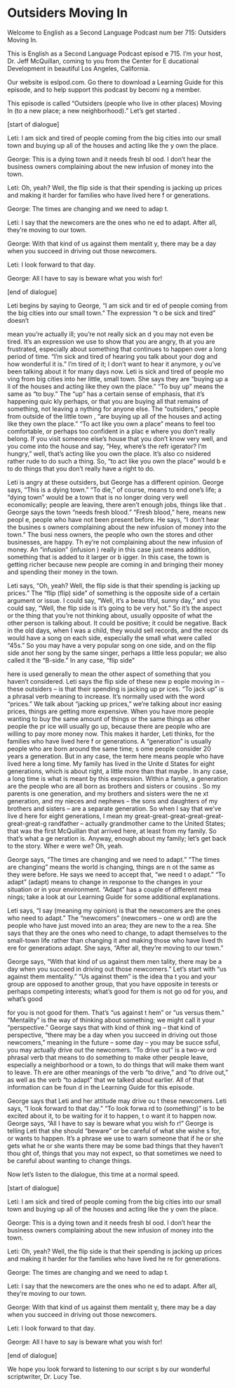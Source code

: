 # Outsiders Moving In

Welcome to English as a Second Language Podcast num ber 715: Outsiders Moving In.

This is English as a Second Language Podcast episod e 715.  I’m your host, Dr. Jeff McQuillan, coming to you from the Center for E ducational Development in beautiful Los Angeles, California.

Our website is eslpod.com.  Go there to download a Learning Guide for this episode, and to help support this podcast by becomi ng a member.

This episode is called “Outsiders (people who live in other places) Moving In (to a new place; a new neighborhood).”  Let’s get started .

[start of dialogue]

Leti:  I am sick and tired of people coming from the big cities into our small town and buying up all of the houses and acting like the y own the place.

George:  This is a dying town and it needs fresh bl ood.  I don’t hear the business owners complaining about the new infusion of money into the town.

Leti:  Oh, yeah?  Well, the flip side is that their  spending is jacking up prices and making it harder for families who have lived here f or generations.

George:  The times are changing and we need to adap t.

Leti:  I say that the newcomers are the ones who ne ed to adapt.  After all, they’re moving to our town.

George:  With that kind of us against them mentalit y, there may be a day when you succeed in driving out those newcomers.

Leti:  I look forward to that day.

George:  All I have to say is beware what you wish for!

[end of dialogue]

Leti begins by saying to George, “I am sick and tir ed of people coming from the big cities into our small town.”  The expression “t o be sick and tired” doesn’t

mean you’re actually ill; you’re not really sick an d you may not even be tired.  It’s an expression we use to show that you are angry, th at you are frustrated, especially about something that continues to happen  over a long period of time. “I’m sick and tired of hearing you talk about your dog and how wonderful it is.” I’m tired of it; I don’t want to hear it anymore, y ou’ve been talking about it for many days now.  Leti is sick and tired of people mo ving from big cities into her little, small town.  She says they are “buying up a ll of the houses and acting like they own the place.”  “To buy up” means the same as  “to buy.”  The “up” has a certain sense of emphasis, that it’s happening quic kly perhaps, or that you are buying all that remains of something, not leaving a nything for anyone else.  The “outsiders,” people from outside of the little town , “are buying up all of the houses and acting like they own the place.”  “To act like you own a place” means to feel too comfortable, or perhaps too confident in a plac e where you don’t really belong.  If you visit someone else’s house that you  don’t know very well, and you come into the house and say, “Hey, where’s the refr igerator?  I’m hungry,” well, that’s acting like you own the place.  It’s also co nsidered rather rude to do such a thing.  So, “to act like you own the place” would b e to do things that you don’t really have a right to do.

Leti is angry at these outsiders, but George has a different opinion.  George says, “This is a dying town.”  “To die,” of course,  means to end one’s life; a “dying town” would be a town that is no longer doing very well economically; people are leaving, there aren’t enough jobs, things like that .  George says the town “needs fresh blood.”  “Fresh blood,” here, means new peopl e, people who have not been present before.  He says, “I don’t hear the busines s owners complaining about the new infusion of money into the town.”  The busi ness owners, the people who own the stores and other businesses, are happy.  Th ey’re not complaining about the new infusion of money.  An “infusion” (infusion ) really in this case just means addition, something that is added to it larger or b igger.  In this case, the town is getting richer because new people are coming in and  bringing their money and spending their money in the town.

Leti says, “Oh, yeah?  Well, the flip side is that their spending is jacking up prices.”  The “flip (flip) side” of something is the opposite side of a certain argument or issue.  I could say, “Well, it’s a beau tiful, sunny day,” and you could say, “Well, the flip side is it’s going to be very hot.”  So it’s the aspect or the thing that you’re not thinking about, usually opposite of  what the other person is talking about.  It could be positive; it could be negative.   Back in the old days, when I was a child, they would sell records, and the recor ds would have a song on each side, especially the small what were called “45s.”  So you may have a very popular song on one side, and on the flip side anot her song by the same singer, perhaps a little less popular; we also called it the “B-side.”  In any case, “flip side”

here is used generally to mean the other aspect of something that you haven’t considered.  Leti says the flip side of these new p eople moving in – these outsiders – is that their spending is jacking up pr ices.  “To jack up” is a phrasal verb meaning to increase.  It’s normally used with the word “prices.”  We talk about “jacking up prices,” we’re talking about incr easing prices, things are getting more expensive.  When you have more people wanting to buy the same amount of things or the same things as other people the pr ice will usually go up, because there are people who are willing to pay more money now.  This makes it harder, Leti thinks, for the families who have lived here f or generations.  A “generation” is usually people who are born around the same time; s ome people consider 20 years a generation.  But in any case, the term here  means people who have lived here a long time.  My family has lived in the Unite d States for eight generations, which is about right, a little more than that maybe .  In any case, a long time is what is meant by this expression.  Within a family,  a generation are the people who are all born as brothers and sisters or cousins .  So my parents is one generation, and my brothers and sisters were the ne xt generation, and my nieces and nephews – the sons and daughters of my brothers  and sisters – are a separate generation.  So when I say that we’ve live d here for eight generations, I mean my great-great-great-great-great-great-great-g randfather – actually grandmother came to the United States; that was the  first McQuillan that arrived here, at least from my family.  So that’s what a ge neration is.  Anyway, enough about my family; let’s get back to the story.  Wher e were we?  Oh, yeah.

George says, “The times are changing and we need to  adapt.”  “The times are changing” means the world is changing, things are n ot the same as they were before.  He says we need to accept that, “we need t o adapt.”  “To adapt” (adapt) means to change in response to the changes in your situation or in your environment.  “Adapt” has a couple of different mea nings; take a look at our Learning Guide for some additional explanations.

Leti says, “I say (meaning my opinion) is that the newcomers are the ones who need to adapt.”  The “newcomers” (newcomers – one w ord) are the people who have just moved into an area; they are new to the a rea.  She says that they are the ones who need to change, to adapt themselves to  the small-town life rather than changing it and making those who have lived th ere for generations adapt. She says, “After all, they’re moving to our town.”

George says, “With that kind of us against them men tality, there may be a day when you succeed in driving out those newcomers.”  Let’s start with “us against them mentality.”  “Us against them” is the idea tha t you and your group are opposed to another group, that you have opposite in terests or perhaps competing interests; what’s good for them is not go od for you, and what’s good

for you is not good for them.  That’s “us against t hem” or “us versus them.” “Mentality” is the way of thinking about something;  we might call it your “perspective.”  George says that with kind of think ing – that kind of perspective, “there may be a day when you succeed in driving out  those newcomers,” meaning in the future – some day – you may be succe ssful, you may actually drive out the newcomers.  “To drive out” is a two-w ord phrasal verb that means to do something to make other people leave, especially  a neighborhood or a town, to do things that will make them want to leave.  Th ere are other meanings of the verb “to drive,” and “to drive out,” as well as the  verb “to adapt” that we talked about earlier.  All of that information can be foun d in the Learning Guide for this episode.

George says that Leti and her attitude may drive ou t these newcomers.  Leti says, “I look forward to that day.”  “To look forwa rd to (something)” is to be excited about it, to be waiting for it to happen, t o want it to happen now.  George says, “All I have to say is beware what you wish fo r!”  George is telling Leti that she should “beware” or be careful of what she wishe s for, or wants to happen. It’s a phrase we use to warn someone that if he or she gets what he or she wants there may be some bad things that they haven’t thou ght of, things that you may not expect, so that sometimes we need to be careful  about wanting to change things.

Now let’s listen to the dialogue, this time at a normal speed.

[start of dialogue]

Leti:  I am sick and tired of people coming from the big cities into our small town and buying up all of the houses and acting like the y own the place.

George:  This is a dying town and it needs fresh bl ood.  I don’t hear the business owners complaining about the new infusion of money into the town.

Leti:  Oh, yeah?  Well, the flip side is that their  spending is jacking up prices and making it harder for the families who have lived he re for generations.

George:  The times are changing and we need to adap t.

Leti:  I say that the newcomers are the ones who ne ed to adapt.  After all, they’re moving to our town.

George:  With that kind of us against them mentalit y, there may be a day when you succeed in driving out those newcomers.

 Leti:  I look forward to that day.

George:  All I have to say is beware what you wish for!

[end of dialogue]

We hope you look forward to listening to our script s by our wonderful scriptwriter, Dr. Lucy Tse.





